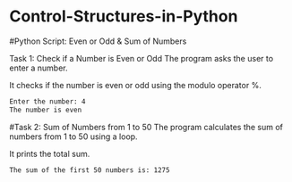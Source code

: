 # Control-Structures-in-Python
#Python Script: Even or Odd & Sum of Numbers

Task 1: Check if a Number is Even or Odd
The program asks the user to enter a number.

It checks if the number is even or odd using the modulo operator %.
```bash
Enter the number: 4
The number is even
```

#Task 2: Sum of Numbers from 1 to 50
The program calculates the sum of numbers from 1 to 50 using a loop.

It prints the total sum.

```bash
The sum of the first 50 numbers is: 1275
```
